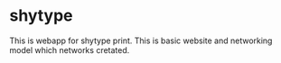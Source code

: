 # shytype
This is webapp for shytype print.
This is  basic website and networking model which networks cretated.
